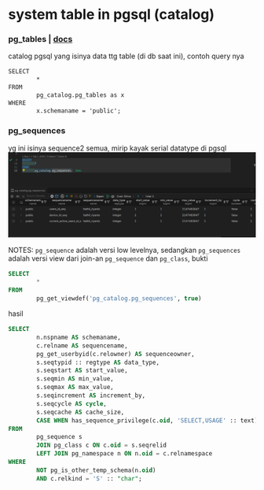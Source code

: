 # system table in pgsql (catalog)

### pg_tables | [docs](https://www.postgresql.org/docs/current/view-pg-tables.html)

catalog pgsql yang isinya data ttg table (di db saat ini), contoh query nya

```
SELECT
        *
FROM 
        pg_catalog.pg_tables as x
WHERE
        x.schemaname = 'public';
```

### pg_sequences

yg ini isinya sequence2 semua, mirip kayak serial datatype di pgsql
![image](../_images/94e4349ca37d30c1e51bc9e722767e2932e7c3d863bd4d0bfc941a764de78e033e68f4ecde81c5fa0152f9985d8f2d7e27502786debddaec09a57f68.png)

NOTES: `pg_sequence` adalah versi low levelnya, sedangkan `pg_sequences` adalah versi view dari join-an `pg_sequence` dan `pg_class`, bukti

```sql
SELECT
        *
FROM
        pg_get_viewdef('pg_catalog.pg_sequences', true)
```
hasil
```sql
SELECT 
        n.nspname AS schemaname, 
        c.relname AS sequencename, 
        pg_get_userbyid(c.relowner) AS sequenceowner, 
        s.seqtypid :: regtype AS data_type, 
        s.seqstart AS start_value, 
        s.seqmin AS min_value, 
        s.seqmax AS max_value, 
        s.seqincrement AS increment_by, 
        s.seqcycle AS cycle, 
        s.seqcache AS cache_size, 
        CASE WHEN has_sequence_privilege(c.oid, 'SELECT,USAGE' :: text) THEN pg_sequence_last_value(c.oid :: regclass) ELSE NULL :: bigint END AS last_value 
FROM 
        pg_sequence s 
        JOIN pg_class c ON c.oid = s.seqrelid 
        LEFT JOIN pg_namespace n ON n.oid = c.relnamespace 
WHERE 
        NOT pg_is_other_temp_schema(n.oid) 
        AND c.relkind = 'S' :: "char";

```